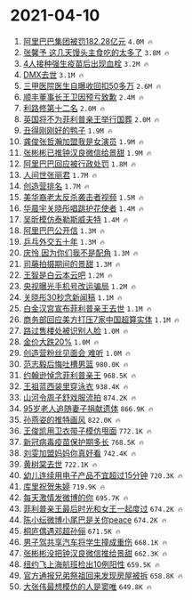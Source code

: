 # 2021-04-10

1. [阿里巴巴集团被罚182.28亿元](https://s.weibo.com/weibo?q=%23%E9%98%BF%E9%87%8C%E5%B7%B4%E5%B7%B4%E9%9B%86%E5%9B%A2%E8%A2%AB%E7%BD%9A182.28%E4%BA%BF%E5%85%83%23&Refer=top) `4.0M 🔥`
1. [张馨予 这几天馒头主食吃的太多了](https://s.weibo.com/weibo?q=%E5%BC%A0%E9%A6%A8%E4%BA%88%20%E8%BF%99%E5%87%A0%E5%A4%A9%E9%A6%92%E5%A4%B4%E4%B8%BB%E9%A3%9F%E5%90%83%E7%9A%84%E5%A4%AA%E5%A4%9A%E4%BA%86&Refer=top) `3.8M 🔥`
1. [4人接种强生疫苗后出现血栓](https://s.weibo.com/weibo?q=%234%E4%BA%BA%E6%8E%A5%E7%A7%8D%E5%BC%BA%E7%94%9F%E7%96%AB%E8%8B%97%E5%90%8E%E5%87%BA%E7%8E%B0%E8%A1%80%E6%A0%93%23&Refer=top) `3.2M 🔥`
1. [DMX去世](https://s.weibo.com/weibo?q=%23DMX%E5%8E%BB%E4%B8%96%23&Refer=top) `3.1M 🔥`
1. [三甲医院医生自曝收回扣50多万](https://s.weibo.com/weibo?q=%E4%B8%89%E7%94%B2%E5%8C%BB%E9%99%A2%E5%8C%BB%E7%94%9F%E8%87%AA%E6%9B%9D%E6%94%B6%E5%9B%9E%E6%89%A350%E5%A4%9A%E4%B8%87&Refer=top) `2.6M 🔥`
1. [顺丰董事长王卫因预亏致歉](https://s.weibo.com/weibo?q=%23%E9%A1%BA%E4%B8%B0%E8%91%A3%E4%BA%8B%E9%95%BF%E7%8E%8B%E5%8D%AB%E5%9B%A0%E9%A2%84%E4%BA%8F%E8%87%B4%E6%AD%89%23&Refer=top) `2.4M 🔥`
1. [利路修第十二名](https://s.weibo.com/weibo?q=%23%E5%88%A9%E8%B7%AF%E4%BF%AE%E7%AC%AC%E5%8D%81%E4%BA%8C%E5%90%8D%23&Refer=top) `2.0M 🔥`
1. [英国将不为菲利普亲王举行国葬](https://s.weibo.com/weibo?q=%23%E8%8B%B1%E5%9B%BD%E5%B0%86%E4%B8%8D%E4%B8%BA%E8%8F%B2%E5%88%A9%E6%99%AE%E4%BA%B2%E7%8E%8B%E4%B8%BE%E8%A1%8C%E5%9B%BD%E8%91%AC%23&Refer=top) `2.0M 🔥`
1. [丑得刚刚好的鸭子](https://s.weibo.com/weibo?q=%23%E4%B8%91%E5%BE%97%E5%88%9A%E5%88%9A%E5%A5%BD%E7%9A%84%E9%B8%AD%E5%AD%90%23&Refer=top) `1.9M 🔥`
1. [龚俊张哲瀚加盟我是女演员](https://s.weibo.com/weibo?q=%23%E9%BE%9A%E4%BF%8A%E5%BC%A0%E5%93%B2%E7%80%9A%E5%8A%A0%E7%9B%9F%E6%88%91%E6%98%AF%E5%A5%B3%E6%BC%94%E5%91%98%23&Refer=top) `1.9M 🔥`
1. [张彬彬已推钟汉良微信给景甜](https://s.weibo.com/weibo?q=%23%E5%BC%A0%E5%BD%AC%E5%BD%AC%E5%B7%B2%E6%8E%A8%E9%92%9F%E6%B1%89%E8%89%AF%E5%BE%AE%E4%BF%A1%E7%BB%99%E6%99%AF%E7%94%9C%23&Refer=top) `1.9M 🔥`
1. [阿里巴巴回应被行政处罚](https://s.weibo.com/weibo?q=%E9%98%BF%E9%87%8C%E5%B7%B4%E5%B7%B4%E5%9B%9E%E5%BA%94%E8%A2%AB%E8%A1%8C%E6%94%BF%E5%A4%84%E7%BD%9A&Refer=top) `1.8M 🔥`
1. [人间世张丽君](https://s.weibo.com/weibo?q=%23%E4%BA%BA%E9%97%B4%E4%B8%96%E5%BC%A0%E4%B8%BD%E5%90%9B%23&Refer=top) `1.7M 🔥`
1. [创造营排名](https://s.weibo.com/weibo?q=%E5%88%9B%E9%80%A0%E8%90%A5%E6%8E%92%E5%90%8D&Refer=top) `1.7M 🔥`
1. [美华裔老太反杀袭击者视频](https://s.weibo.com/weibo?q=%23%E7%BE%8E%E5%8D%8E%E8%A3%94%E8%80%81%E5%A4%AA%E5%8F%8D%E6%9D%80%E8%A2%AD%E5%87%BB%E8%80%85%E8%A7%86%E9%A2%91%23&Refer=top) `1.5M 🔥`
1. [华晨宇关晓彤唱跳护花使者](https://s.weibo.com/weibo?q=%23%E5%8D%8E%E6%99%A8%E5%AE%87%E5%85%B3%E6%99%93%E5%BD%A4%E5%94%B1%E8%B7%B3%E6%8A%A4%E8%8A%B1%E4%BD%BF%E8%80%85%23&Refer=top) `1.4M 🔥`
1. [吴昕模仿泰勒斯威夫特](https://s.weibo.com/weibo?q=%23%E5%90%B4%E6%98%95%E6%A8%A1%E4%BB%BF%E6%B3%B0%E5%8B%92%E6%96%AF%E5%A8%81%E5%A4%AB%E7%89%B9%23&Refer=top) `1.4M 🔥`
1. [阿里巴巴公开信](https://s.weibo.com/weibo?q=%E9%98%BF%E9%87%8C%E5%B7%B4%E5%B7%B4%E5%85%AC%E5%BC%80%E4%BF%A1&Refer=top) `1.3M 🔥`
1. [乒乓外交五十年](https://s.weibo.com/weibo?q=%23%E4%B9%92%E4%B9%93%E5%A4%96%E4%BA%A4%E4%BA%94%E5%8D%81%E5%B9%B4%23&Refer=top) `1.3M 🔥`
1. [庆怜 因为你们我不是配角](https://s.weibo.com/weibo?q=%E5%BA%86%E6%80%9C%20%E5%9B%A0%E4%B8%BA%E4%BD%A0%E4%BB%AC%E6%88%91%E4%B8%8D%E6%98%AF%E9%85%8D%E8%A7%92&Refer=top) `1.3M 🔥`
1. [司藤拍摄期间的景甜](https://s.weibo.com/weibo?q=%23%E5%8F%B8%E8%97%A4%E6%8B%8D%E6%91%84%E6%9C%9F%E9%97%B4%E7%9A%84%E6%99%AF%E7%94%9C%23&Refer=top) `1.3M 🔥`
1. [王智是白云本云吧](https://s.weibo.com/weibo?q=%23%E7%8E%8B%E6%99%BA%E6%98%AF%E7%99%BD%E4%BA%91%E6%9C%AC%E4%BA%91%E5%90%A7%23&Refer=top) `1.2M 🔥`
1. [央视曝光手机号改运骗局](https://s.weibo.com/weibo?q=%E5%A4%AE%E8%A7%86%E6%9B%9D%E5%85%89%E6%89%8B%E6%9C%BA%E5%8F%B7%E6%94%B9%E8%BF%90%E9%AA%97%E5%B1%80&Refer=top) `1.2M 🔥`
1. [关晓彤30秒念新闻稿](https://s.weibo.com/weibo?q=%23%E5%85%B3%E6%99%93%E5%BD%A430%E7%A7%92%E5%BF%B5%E6%96%B0%E9%97%BB%E7%A8%BF%23&Refer=top) `1.1M 🔥`
1. [白金汉宫宣布菲利普亲王去世](https://s.weibo.com/weibo?q=%23%E7%99%BD%E9%87%91%E6%B1%89%E5%AE%AB%E5%AE%A3%E5%B8%83%E8%8F%B2%E5%88%A9%E6%99%AE%E4%BA%B2%E7%8E%8B%E5%8E%BB%E4%B8%96%23&Refer=top) `1.1M 🔥`
1. [商务部回应美方打压7家中国超算实体](https://s.weibo.com/weibo?q=%E5%95%86%E5%8A%A1%E9%83%A8%E5%9B%9E%E5%BA%94%E7%BE%8E%E6%96%B9%E6%89%93%E5%8E%8B7%E5%AE%B6%E4%B8%AD%E5%9B%BD%E8%B6%85%E7%AE%97%E5%AE%9E%E4%BD%93&Refer=top) `1.1M 🔥`
1. [路过售楼处被识别人脸](https://s.weibo.com/weibo?q=%E8%B7%AF%E8%BF%87%E5%94%AE%E6%A5%BC%E5%A4%84%E8%A2%AB%E8%AF%86%E5%88%AB%E4%BA%BA%E8%84%B8&Refer=top) `1.0M 🔥`
1. [金价大跌20%](https://s.weibo.com/weibo?q=%23%E9%87%91%E4%BB%B7%E5%A4%A7%E8%B7%8C20%25%23&Refer=top) `1.0M 🔥`
1. [创造营粉丝见面会 难听](https://s.weibo.com/weibo?q=%E5%88%9B%E9%80%A0%E8%90%A5%E7%B2%89%E4%B8%9D%E8%A7%81%E9%9D%A2%E4%BC%9A%20%E9%9A%BE%E5%90%AC&Refer=top) `1.0M 🔥`
1. [范志毅后悔吐槽男篮](https://s.weibo.com/weibo?q=%23%E8%8C%83%E5%BF%97%E6%AF%85%E5%90%8E%E6%82%94%E5%90%90%E6%A7%BD%E7%94%B7%E7%AF%AE%23&Refer=top) `980.0K 🔥`
1. [约翰逊悼念菲利普亲王](https://s.weibo.com/weibo?q=%23%E7%BA%A6%E7%BF%B0%E9%80%8A%E6%82%BC%E5%BF%B5%E8%8F%B2%E5%88%A9%E6%99%AE%E4%BA%B2%E7%8E%8B%23&Refer=top) `968.5K 🔥`
1. [王祖蓝西装里穿泳衣](https://s.weibo.com/weibo?q=%23%E7%8E%8B%E7%A5%96%E8%93%9D%E8%A5%BF%E8%A3%85%E9%87%8C%E7%A9%BF%E6%B3%B3%E8%A1%A3%23&Refer=top) `938.4K 🔥`
1. [山河令周子舒戏服流拍](https://s.weibo.com/weibo?q=%23%E5%B1%B1%E6%B2%B3%E4%BB%A4%E5%91%A8%E5%AD%90%E8%88%92%E6%88%8F%E6%9C%8D%E6%B5%81%E6%8B%8D%23&Refer=top) `874.2K 🔥`
1. [95岁老人追随妻子捐献遗体](https://s.weibo.com/weibo?q=%2395%E5%B2%81%E8%80%81%E4%BA%BA%E8%BF%BD%E9%9A%8F%E5%A6%BB%E5%AD%90%E6%8D%90%E7%8C%AE%E9%81%97%E4%BD%93%23&Refer=top) `866.9K 🔥`
1. [孙燕姿的推特画风](https://s.weibo.com/weibo?q=%23%E5%AD%99%E7%87%95%E5%A7%BF%E7%9A%84%E6%8E%A8%E7%89%B9%E7%94%BB%E9%A3%8E%23&Refer=top) `822.0K 🔥`
1. [王俊凯用卫衣带子模仿甩面](https://s.weibo.com/weibo?q=%23%E7%8E%8B%E4%BF%8A%E5%87%AF%E7%94%A8%E5%8D%AB%E8%A1%A3%E5%B8%A6%E5%AD%90%E6%A8%A1%E4%BB%BF%E7%94%A9%E9%9D%A2%23&Refer=top) `772.1K 🔥`
1. [新冠病毒疫苗保护期多长](https://s.weibo.com/weibo?q=%23%E6%96%B0%E5%86%A0%E7%97%85%E6%AF%92%E7%96%AB%E8%8B%97%E4%BF%9D%E6%8A%A4%E6%9C%9F%E5%A4%9A%E9%95%BF%23&Refer=top) `768.5K 🔥`
1. [刘雯加盟妈妈你真好看](https://s.weibo.com/weibo?q=%23%E5%88%98%E9%9B%AF%E5%8A%A0%E7%9B%9F%E5%A6%88%E5%A6%88%E4%BD%A0%E7%9C%9F%E5%A5%BD%E7%9C%8B%23&Refer=top) `742.4K 🔥`
1. [黄树棠去世](https://s.weibo.com/weibo?q=%E9%BB%84%E6%A0%91%E6%A3%A0%E5%8E%BB%E4%B8%96&Refer=top) `722.1K 🔥`
1. [幼儿连续用电子产品不宜超过15分钟](https://s.weibo.com/weibo?q=%23%E5%B9%BC%E5%84%BF%E8%BF%9E%E7%BB%AD%E7%94%A8%E7%94%B5%E5%AD%90%E4%BA%A7%E5%93%81%E4%B8%8D%E5%AE%9C%E8%B6%85%E8%BF%8715%E5%88%86%E9%92%9F%23&Refer=top) `720.3K 🔥`
1. [库里祝贺朱婷](https://s.weibo.com/weibo?q=%E5%BA%93%E9%87%8C%E7%A5%9D%E8%B4%BA%E6%9C%B1%E5%A9%B7&Refer=top) `719.9K 🔥`
1. [每天激情发微博的你](https://s.weibo.com/weibo?q=%23%E6%AF%8F%E5%A4%A9%E6%BF%80%E6%83%85%E5%8F%91%E5%BE%AE%E5%8D%9A%E7%9A%84%E4%BD%A0%23&Refer=top) `695.7K 🔥`
1. [菲利普亲王最后时光和女王一起度过](https://s.weibo.com/weibo?q=%E8%8F%B2%E5%88%A9%E6%99%AE%E4%BA%B2%E7%8E%8B%E6%9C%80%E5%90%8E%E6%97%B6%E5%85%89%E5%92%8C%E5%A5%B3%E7%8E%8B%E4%B8%80%E8%B5%B7%E5%BA%A6%E8%BF%87&Refer=top) `674.2K 🔥`
1. [陈小纭微博小尾巴是关你peace](https://s.weibo.com/weibo?q=%E9%99%88%E5%B0%8F%E7%BA%AD%E5%BE%AE%E5%8D%9A%E5%B0%8F%E5%B0%BE%E5%B7%B4%E6%98%AF%E5%85%B3%E4%BD%A0peace&Refer=top) `674.2K 🔥`
1. [桐庐偶遇邓超孙俪](https://s.weibo.com/weibo?q=%23%E6%A1%90%E5%BA%90%E5%81%B6%E9%81%87%E9%82%93%E8%B6%85%E5%AD%99%E4%BF%AA%23&Refer=top) `671.5K 🔥`
1. [男子驾共享汽车将学生撞成重伤](https://s.weibo.com/weibo?q=%E7%94%B7%E5%AD%90%E9%A9%BE%E5%85%B1%E4%BA%AB%E6%B1%BD%E8%BD%A6%E5%B0%86%E5%AD%A6%E7%94%9F%E6%92%9E%E6%88%90%E9%87%8D%E4%BC%A4&Refer=top) `668.1K 🔥`
1. [张彬彬没把钟汉良微信推给景甜](https://s.weibo.com/weibo?q=%23%E5%BC%A0%E5%BD%AC%E5%BD%AC%E6%B2%A1%E6%8A%8A%E9%92%9F%E6%B1%89%E8%89%AF%E5%BE%AE%E4%BF%A1%E6%8E%A8%E7%BB%99%E6%99%AF%E7%94%9C%23&Refer=top) `662.3K 🔥`
1. [纽约飞上海航班检出10例阳性](https://s.weibo.com/weibo?q=%23%E7%BA%BD%E7%BA%A6%E9%A3%9E%E4%B8%8A%E6%B5%B7%E8%88%AA%E7%8F%AD%E6%A3%80%E5%87%BA10%E4%BE%8B%E9%98%B3%E6%80%A7%23&Refer=top) `659.5K 🔥`
1. [官方通报兄弟祭祖回来发现房屋被拆](https://s.weibo.com/weibo?q=%23%E5%AE%98%E6%96%B9%E9%80%9A%E6%8A%A5%E5%85%84%E5%BC%9F%E7%A5%AD%E7%A5%96%E5%9B%9E%E6%9D%A5%E5%8F%91%E7%8E%B0%E6%88%BF%E5%B1%8B%E8%A2%AB%E6%8B%86%23&Refer=top) `658.8K 🔥`
1. [大张伟最想模仿的人是窦唯](https://s.weibo.com/weibo?q=%23%E5%A4%A7%E5%BC%A0%E4%BC%9F%E6%9C%80%E6%83%B3%E6%A8%A1%E4%BB%BF%E7%9A%84%E4%BA%BA%E6%98%AF%E7%AA%A6%E5%94%AF%23&Refer=top) `649.8K 🔥`

